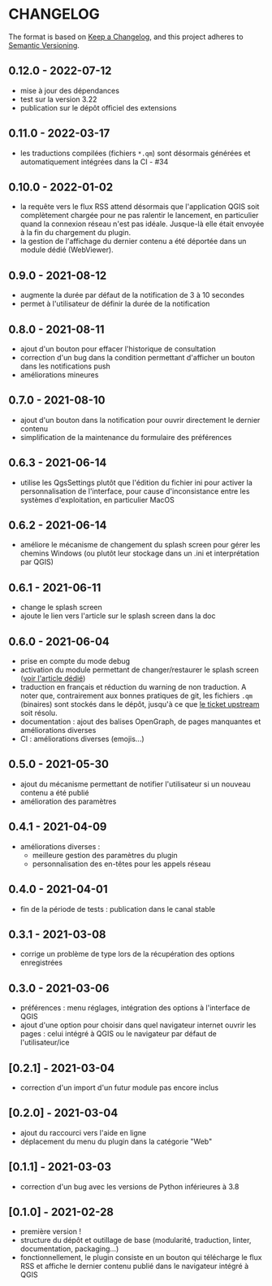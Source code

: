 # CHANGELOG

The format is based on [Keep a Changelog](https://keepachangelog.com/), and this project adheres to [Semantic Versioning](https://semver.org/).

<!--

Unreleased

## [{version_tag}](https://github.com/geotribu/qtribu/releases/tag/{version_tag}) - YYYY-DD-mm

### Added

- ajoute un lien vers le forum QGIS de GeoRezo

### Changed

### Removed

-->

## 0.12.0 - 2022-07-12

- mise à jour des dépendances
- test sur la version 3.22
- publication sur le dépôt officiel des extensions

## 0.11.0 - 2022-03-17

- les traductions compilées (fichiers `*.qm`) sont désormais générées et automatiquement intégrées dans la CI - #34

## 0.10.0 - 2022-01-02

- la requête vers le flux RSS attend désormais que l'application QGIS soit complètement chargée pour ne pas ralentir le lancement, en particulier quand la connexion réseau n'est pas idéale. Jusque-là elle était envoyée à la fin du chargement du plugin.
- la gestion de l'affichage du dernier contenu a été déportée dans un module dédié (WebViewer).

## 0.9.0 - 2021-08-12

- augmente la durée par défaut de la notification de 3 à 10 secondes
- permet à l'utilisateur de définir la durée de la notification

## 0.8.0 - 2021-08-11

- ajout d'un bouton pour effacer l'historique de consultation
- correction d'un bug dans la condition permettant d'afficher un bouton dans les notifications push
- améliorations mineures

## 0.7.0 - 2021-08-10

- ajout d'un bouton dans la notification pour ouvrir directement le dernier contenu
- simplification de la maintenance du formulaire des préférences

## 0.6.3 - 2021-06-14

- utilise les QgsSettings plutôt que l'édition du fichier ini pour activer la personnalisation de l'interface, pour cause d'inconsistance entre les systèmes d'exploitation, en particulier MacOS

## 0.6.2 - 2021-06-14

- améliore le mécanisme de changement du splash screen pour gérer les chemins Windows (ou plutôt leur stockage dans un .ini et interprétation par QGIS)

## 0.6.1 - 2021-06-11

- change le splash screen
- ajoute le lien vers l'article sur le splash screen dans la doc

## 0.6.0 - 2021-06-04

- prise en compte du mode debug
- activation du module permettant de changer/restaurer le splash screen ([voir l'article dédié](https://static.geotribu.fr/articles/2021/2021-06-17_qgis_personnaliser_splash_screen/))
- traduction en français et réduction du warning de non traduction. A noter que, contrairement aux bonnes pratiques de git, les fichiers `.qm` (binaires) sont stockés dans le dépôt, jusqu'à ce que [le ticket upstream](https://github.com/opengisch/qgis-plugin-ci/issues/47) soit résolu.
- documentation : ajout des balises OpenGraph, de pages manquantes et améliorations diverses
- CI : améliorations diverses (emojis...)

## 0.5.0 - 2021-05-30

- ajout du mécanisme permettant de notifier l'utilisateur si un nouveau contenu a été publié
- amélioration des paramètres

## 0.4.1 - 2021-04-09

- améliorations diverses :
    - meilleure gestion des paramètres du plugin
    - personnalisation des en-têtes pour les appels réseau

## 0.4.0 - 2021-04-01

- fin de la période de tests : publication dans le canal stable

## 0.3.1 - 2021-03-08

- corrige un problème de type lors de la récupération des options enregistrées

## 0.3.0 - 2021-03-06

- préférences : menu réglages, intégration des options à l'interface de QGIS
- ajout d'une option pour choisir dans quel navigateur internet ouvrir les pages : celui intégré à QGIS ou le navigateur par défaut de l'utilisateur/ice

## [0.2.1] - 2021-03-04

- correction d'un import d'un futur module pas encore inclus

## [0.2.0] - 2021-03-04

- ajout du raccourci vers l'aide en ligne
- déplacement du menu du plugin dans la catégorie "Web"

## [0.1.1] - 2021-03-03

- correction d'un bug avec les versions de Python inférieures à 3.8

## [0.1.0] - 2021-02-28

- première version !
- structure du dépôt et outillage de base (modularité, traduction, linter, documentation, packaging...)
- fonctionnellement, le plugin consiste en un bouton qui télécharge le flux RSS et affiche le dernier contenu publié dans le navigateur intégré à QGIS
